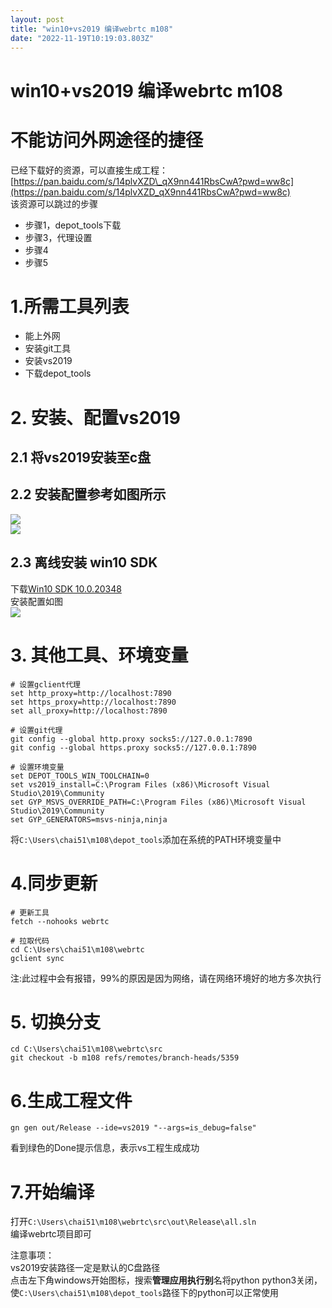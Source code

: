 ```yaml
---
layout: post
title: "win10+vs2019 编译webrtc m108"
date: "2022-11-19T10:19:03.803Z"
---
```

win10+vs2019 编译webrtc m108
==========================

不能访问外网途径的捷径
===========

已经下载好的资源，可以直接生成工程：  
[https://pan.baidu.com/s/14plvXZD\_qX9nn441RbsCwA?pwd=ww8c](https://pan.baidu.com/s/14plvXZD_qX9nn441RbsCwA?pwd=ww8c)  
该资源可以跳过的步骤

*   步骤1，depot\_tools下载
*   步骤3，代理设置
*   步骤4
*   步骤5

1.所需工具列表
========

*   能上外网
*   安装git工具
*   安装vs2019
*   下载depot\_tools

2\. 安装、配置vs2019
===============

2.1 将vs2019安装至c盘
----------------

2.2 安装配置参考如图所示
--------------

![](https://img2022.cnblogs.com/blog/2886327/202211/2886327-20221119110623339-103025139.png)  
![](https://img2022.cnblogs.com/blog/2886327/202211/2886327-20221119110749778-1170427705.png)

2.3 离线安装 win10 SDK
------------------

下载[Win10 SDK 10.0.20348](https://developer.microsoft.com/zh-cn/windows/downloads/sdk-archive/)  
安装配置如图  
![](https://img2022.cnblogs.com/blog/2886327/202211/2886327-20221119111042763-143237926.png)

3\. 其他工具、环境变量
=============

    # 设置gclient代理
    set http_proxy=http://localhost:7890
    set https_proxy=http://localhost:7890
    set all_proxy=http://localhost:7890
    
    # 设置git代理
    git config --global http.proxy socks5://127.0.0.1:7890
    git config --global https.proxy socks5://127.0.0.1:7890
    
    # 设置环境变量
    set DEPOT_TOOLS_WIN_TOOLCHAIN=0
    set vs2019_install=C:\Program Files (x86)\Microsoft Visual Studio\2019\Community
    set GYP_MSVS_OVERRIDE_PATH=C:\Program Files (x86)\Microsoft Visual Studio\2019\Community
    set GYP_GENERATORS=msvs-ninja,ninja
    

将`C:\Users\chai51\m108\depot_tools`添加在系统的PATH环境变量中

4.同步更新
======

    # 更新工具
    fetch --nohooks webrtc
    
    # 拉取代码
    cd C:\Users\chai51\m108\webrtc
    gclient sync
    

注:此过程中会有报错，99%的原因是因为网络，请在网络环境好的地方多次执行

5\. 切换分支
========

    cd C:\Users\chai51\m108\webrtc\src
    git checkout -b m108 refs/remotes/branch-heads/5359
    

6.生成工程文件
========

    gn gen out/Release --ide=vs2019 "--args=is_debug=false"
    

看到绿色的Done提示信息，表示vs工程生成成功

7.开始编译
======

打开`C:\Users\chai51\m108\webrtc\src\out\Release\all.sln`  
编译webrtc项目即可

注意事项：  
vs2019安装路径一定是默认的C盘路径  
点击左下角windows开始图标，搜索**管理应用执行别**名将python python3关闭，使`C:\Users\chai51\m108\depot_tools`路径下的python可以正常使用